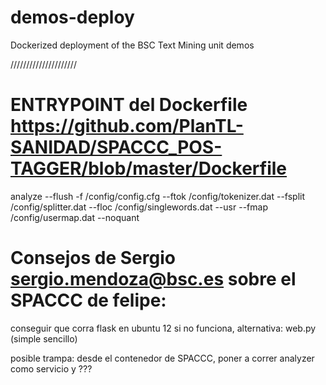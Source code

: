 # demos-deploy
Dockerized deployment of the BSC Text Mining unit demos


/////////////////////

# ENTRYPOINT del Dockerfile https://github.com/PlanTL-SANIDAD/SPACCC_POS-TAGGER/blob/master/Dockerfile

analyze --flush -f /config/config.cfg --ftok /config/tokenizer.dat --fsplit /config/splitter.dat --floc /config/singlewords.dat --usr --fmap /config/usermap.dat --noquant


# Consejos de Sergio sergio.mendoza@bsc.es sobre el SPACCC de felipe:
conseguir que corra flask en ubuntu 12
si no funciona, alternativa: web.py (simple sencillo)

posible trampa: desde el contenedor de SPACCC, poner a correr analyzer como servicio y ???